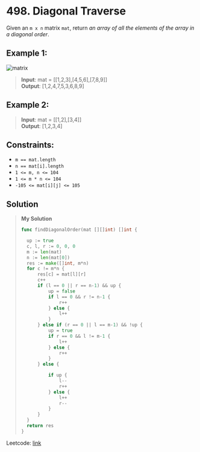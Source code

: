 # 498. Diagonal Traverse

Given an `m x n` matrix `mat`, return *an array of all the elements of the array in a diagonal order*.

## Example 1:

![matrix](https://assets.leetcode.com/uploads/2021/04/10/diag1-grid.jpg)

> **Input**: mat = [[1,2,3],[4,5,6],[7,8,9]] \
> **Output**: [1,2,4,7,5,3,6,8,9]

## Example 2:

> **Input**: mat = [[1,2],[3,4]] \
> **Output**: [1,2,3,4]
 

## Constraints:

* `m == mat.length`
* `n == mat[i].length`
* `1 <= m, n <= 104`
* `1 <= m * n <= 104`
* `-105 <= mat[i][j] <= 105`

## Solution
> **My Solution**
> ```go
> func findDiagonalOrder(mat [][]int) []int {
> 
> 	up := true
> 	c, l, r := 0, 0, 0
> 	m := len(mat)
> 	n := len(mat[0])
> 	res := make([]int, m*n)
> 	for c != m*n {
> 		res[c] = mat[l][r]
> 		c++
> 		if (l == 0 || r == n-1) && up {
> 			up = false
> 			if l == 0 && r != n-1 {
> 				r++
> 			} else {
> 				l++
> 			}
> 		} else if (r == 0 || l == m-1) && !up {
> 			up = true
> 			if r == 0 && l != m-1 {
> 				l++
> 			} else {
> 				r++
> 			}
> 		} else {
> 
> 			if up {
> 				l--
> 				r++
> 			} else {
> 				l++
> 				r--
> 			}
> 		}
> 	}
> 	return res
> }
> ```
Leetcode: [link](https://leetcode.com/problems/diagonal-traverse/description/)